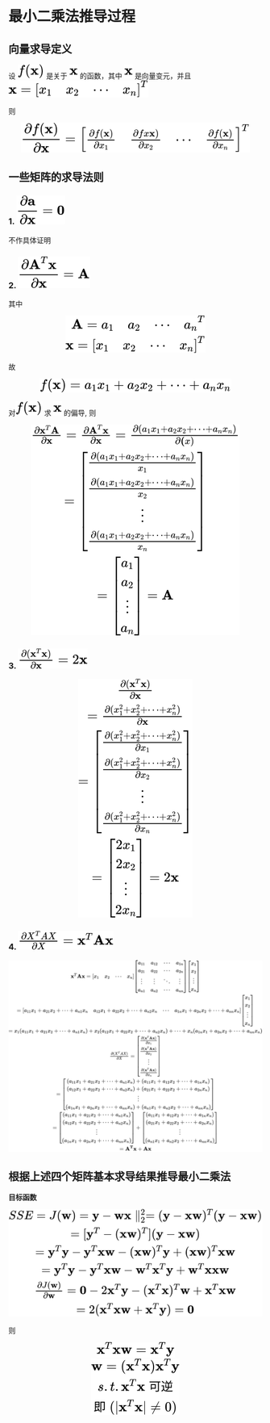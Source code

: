 # 最小二乘法推导过程
## 向量求导定义
设 <img src="./images/fx.svg" alt="公式"> 是关于 <img src="./images/x.svg" alt="公式"> 的函数，其中 <img src="./images/x.svg" alt="公式"> 是向量变元，并且
<img src="./images/x_.svg" alt="公式">

则
<div align="center">
    <img src="./images/deltafx.svg" alt="公式">
</div>

## 一些矩阵的求导法则
### 1. <img src="./images/deltaconst.svg" alt="公式">
不作具体证明

### 2. <img src="./images/deltaax.svg" alt="公式">
其中 
<div align="center">
    <img src="./images/a_x.svg" alt="公式">
</div>

故  
  
<div align="center">
    <img src="./images/fx=.svg" alt="公式">
</div>

对<img src="./images/fx.svg" alt="公式"> 求 <img src="./images/x.svg" alt="公式"> 的偏导, 则  

<div align="center">
    <img src="./images/deltaaxx1.svg" alt="公式">
</div>



### 3. <img src="./images/deltaxx.svg" alt="公式">
<div align="center">
    <img src="./images/deltaxx1.svg" alt="公式">
</div>

### 4. <img src="./images/deltaxax.svg" alt="公式">
<div align="center">
    <img src="./images/deltaxax1.svg" alt="公式">
</div>

## 根据上述四个矩阵基本求导结果推导最小二乘法
**目标函数** 
<div align="center">
    <img src="./images/sse.svg" alt="公式">
</div>

则

<div align="center">
    <img src="./images/xxw=xy.svg" alt="公式">
</div>

<div align="center">
    <img src="./images/xx.svg" alt="公式">
</div>